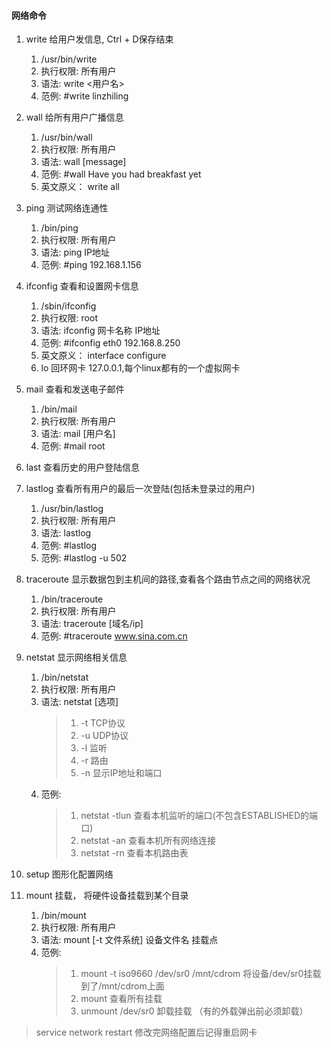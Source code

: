 
#### 网络命令
1. write 给用户发信息, Ctrl + D保存结束
    1. /usr/bin/write
    2. 执行权限: 所有用户
    3. 语法: write <用户名>
    4. 范例: #write linzhiling
    
2. wall 给所有用户广播信息
    1. /usr/bin/wall
    2. 执行权限: 所有用户
    3. 语法: wall [message]
    4. 范例: #wall Have you had breakfast yet
    5. 英文原义： write all
    
3. ping 测试网络连通性
    1. /bin/ping
    2. 执行权限: 所有用户
    3. 语法: ping IP地址
    4. 范例: #ping 192.168.1.156

4. ifconfig 查看和设置网卡信息
    1. /sbin/ifconfig
    2. 执行权限: root
    3. 语法: ifconfig 网卡名称 IP地址
    4. 范例: #ifconfig eth0 192.168.8.250
    5. 英文原义： interface configure
    6. lo 回环网卡 127.0.0.1,每个linux都有的一个虚拟网卡

5. mail 查看和发送电子邮件
    1. /bin/mail
    2. 执行权限: 所有用户
    3. 语法: mail [用户名]
    4. 范例: #mail root
    
6. last 查看历史的用户登陆信息
   
7. lastlog 查看所有用户的最后一次登陆(包括未登录过的用户)
    1. /usr/bin/lastlog
    2. 执行权限: 所有用户
    3. 语法: lastlog
    4. 范例: #lastlog
    5. 范例: #lastlog -u 502
    
8. traceroute 显示数据包到主机间的路径,查看各个路由节点之间的网络状况
    1. /bin/traceroute
    2. 执行权限: 所有用户
    3. 语法: traceroute [域名/ip]
    4. 范例: #traceroute www.sina.com.cn
    
9. netstat 显示网络相关信息
    1. /bin/netstat
    2. 执行权限: 所有用户
    3. 语法: netstat [选项]
       > 1. -t TCP协议
       > 2. -u UDP协议
       > 3. -l 监听
       > 4. -r 路由
       > 5. -n 显示IP地址和端口
    4. 范例: 
       > 1. netstat -tlun 查看本机监听的端口(不包含ESTABLISHED的端口)
       > 2. netstat -an 查看本机所有网络连接
       > 3. netstat -rn     查看本机路由表
        
10. setup 图形化配置网络

11. mount 挂载， 将硬件设备挂载到某个目录
    1. /bin/mount
    2. 执行权限: 所有用户
    3. 语法: mount [-t 文件系统] 设备文件名 挂载点
    4. 范例: 
       > 1. mount -t iso9660 /dev/sr0 /mnt/cdrom 将设备/dev/sr0挂载到了/mnt/cdrom上面
       > 2. mount 查看所有挂载
       > 3. unmount /dev/sr0 卸载挂载 （有的外载弹出前必须卸载）

> service network restart 修改完网络配置后记得重启网卡
    

    